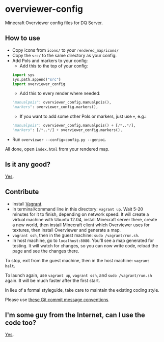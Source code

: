 # overviewer-config
Minecraft Overviewer config files for DQ Server.

## How to use

- Copy icons from `icons/` to your `rendered_map/icons/`
- Copy the `src/` to the same directory as your config.
- Add PoIs and markers to your config:
  - Add this to the top of your config:
  ```python
  import sys
  sys.path.append("src")
  import overviewer_config
  ```
  - Add this to every render where needed:
  ```python
  "manualpois": overviewer_config.manualpois(),
  "markers": overviewer_config.markers(),
  ```
  - If you want to add some other PoIs or markers, just use `+`, e.g.:  
  ```python
  "manualpois": overviewer_config.manualpois() + [/*..*/],
  "markers": [/*..*/] + overviewer_config.markers(),
  ```
- Run `overviewer --config=config.py --genpoi`.

All done, open `index.html` from your rendered map.

## Is it any good?

[Yes](https://news.ycombinator.com/item?id=3067434).

## Contribute

- Install [Vagrant](http://www.vagrantup.com/downloads.html).
- In terminal/command line in this directory: `vagrant up`. Wait 5-20 minutes for it to finish, depending on network speed.
It will create a virtual machine with Ubuntu 12.04, install Minecraft server there, create a new world,
then install Minecraft client which Overviewer uses for textures,
then install Overviewer and generate a map.
- `vagrant ssh`, then in the guest machine: `sudo /vagrant/run.sh`.
- In host machine, go to `localhost:8080`. You'll see a map generated for testing.
It will watch for changes, so you can now write code, reload the page and see the changes there.

To stop, exit from the guest machine, then in the host machine: `vagrant halt`.

To launch again, use `vagrant up`, `vagrant ssh`, and `sudo /vagrant/run.sh` again. It will be much faster after the first start.

In lieu of a formal styleguide, take care to maintain the existing coding style.

Please use [these Git commit message conventions](https://docs.google.com/document/d/1QrDFcIiPjSLDn3EL15IJygNPiHORgU1_OOAqWjiDU5Y/edit#heading=h.em2hiij8p46d).

## I'm some guy from the Internet, can I use the code too?

[Yes](LICENSE).
